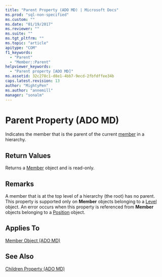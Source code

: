 ```yaml
---
title: "Parent Property (ADO MD) | Microsoft Docs"
ms.prod: "sql-non-specified"
ms.custom: ""
ms.date: "01/19/2017"
ms.reviewer: ""
ms.suite: ""
ms.tgt_pltfrm: ""
ms.topic: "article"
apitype: "COM"
f1_keywords: 
  - "Parent"
  - "Member::Parent"
helpviewer_keywords: 
  - "Parent property [ADO MD]"
ms.assetid: 32c278c1-d8e1-4bb7-9ecd-2fbfdffee34b
caps.latest.revision: 13
author: "MightyPen"
ms.author: "annemill"
manager: "sonalm"
---
```

# Parent Property (ADO MD)
Indicates the member that is the parent of the current [member](../../../ado/reference/ado-md-api/member-object-ado-md.md) in a hierarchy.  
  
## Return Values  
 Returns a [Member](../../../ado/reference/ado-md-api/member-object-ado-md.md) object and is read-only.  
  
## Remarks  
 A member that is at the top level of a hierarchy (the root) has no parent. This property is supported only on **Member** objects belonging to a [Level](../../../ado/reference/ado-md-api/level-object-ado-md.md) object. An error occurs when this property is referenced from **Member** objects belonging to a [Position](../../../ado/reference/ado-md-api/position-object-ado-md.md) object.  
  
## Applies To  
 [Member Object (ADO MD)](../../../ado/reference/ado-md-api/member-object-ado-md.md)  
  
## See Also  
 [Children Property (ADO MD)](../../../ado/reference/ado-md-api/children-property-ado-md.md)
